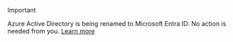 > [!IMPORTANT]
> Azure Active Directory is being renamed to Microsoft Entra ID: No action is needed from you. [Learn more](/azure/active-directory/fundamentals/new-name)